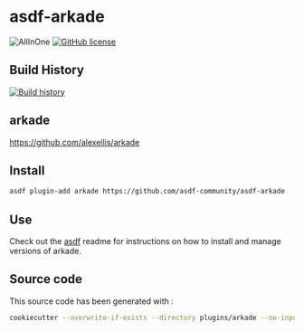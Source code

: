 # asdf-arkade

![AllInOne](https://github.com/asdf-community/asdf-arkade/workflows/AllInOne/badge.svg)
[![GitHub license](https://img.shields.io/github/license/asdf-community/asdf-arkade?style=plastic)](https://github.com/asdf-community/asdf-arkade/blob/master/LICENSE)

## Build History

[![Build history](https://buildstats.info/github/chart/asdf-community/asdf-arkade?branch=master)](https://github.com/asdf-community/asdf-arkade/actions)

## arkade

<https://github.com/alexellis/arkade>

## Install

```bash
asdf plugin-add arkade https://github.com/asdf-community/asdf-arkade
```

## Use

Check out the [asdf](https://github.com/asdf-vm/asdf) readme for instructions on how to install and manage versions of arkade.

## Source code

This source code has been generated with :

```bash
cookiecutter --overwrite-if-exists --directory plugins/arkade --no-input https://github.com/looztra/cookiecutter-asdf-plugin

```


